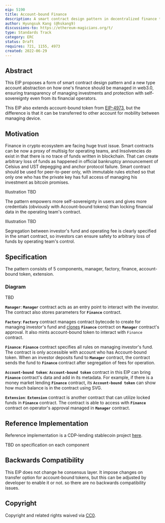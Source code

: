 ```yaml
---
eip: 5190
title: Account-bound Finance
description: A smart contract design pattern in decentralized finance to remove insolvency and arbitrary loss of funds using blockchain technology only. Extension of EIP-4973
author: Hyungsuk Kang (@hskang9)
discussions-to: https://ethereum-magicians.org/t/
type: Standards Track
category: ERC
status: Draft
requires: 721, 1155, 4973
created: 2022-06-29
---
```


## Abstract
This EIP proposes a form of smart contract design pattern and a new type account abstraction on how one's finance should be managed in web3.0, ensuring transparency of managing investments and protection with self-sovereignty even from its financial operators.

This EIP also extends account-bound token from [EIP-4973](https://eips.ethereum.org/EIPS/eip-4973), but the difference is that it can be transferred to other account for mobility between managing device.

## Motivation

Finance in crypto ecosystem are facing huge trust issue. Smart contracts can be now a proxy of multisig for operating teams, and Insolvencies do exist in that there is no trace of funds written in blockchain. That can create arbitrary loss of funds as happened in official bankruptcy announcement of Celsius and UST depegging and anchor protocol failure. Smart contract should be used for peer-to-peer only, with immutable rules etched so that only one who has the private key has full access of managing his investment as bitcoin promises. 

Illustration TBD

The pattern empowers more self-sovereignty in users and gives more credentials (obviously with Account-bound tokens) than locking financial data in the operating team's contract.

Illustration TBD

Segregation between investor's fund and operating fee is clearly specified in the smart contract, so investors can ensure safety to arbitrary loss of funds by operating team's control.

## Specification

The pattern consists of 5 components, manager, factory, finance, account-bound token, extension.

### Diagram

TBD

**`Manager`**: **`Manager`** contract acts as an entry point to interact with the investor. The contract also stores parameters for **`Finance`** contract.

**`Factory`**: **`Factory`** contract manages contract bytecode to create for managing investor's fund and [clones](https://soliditydeveloper.com/clonefactory/) **`Finance`** contract on **`Manager`** contract's approval. It also mints account-bound token to interact with `Finance` contract.

**`Finance`**: **`Finance`** contract specifies all rules on managing investor's fund. The contract is only accessible with account who has Account-bound token. When an investor deposits fund to **`Manager`** contract, the contract sends the fund to **`Finance`** contract after segregation of fees for operation. 

**`Account-bound token`**: **`Account-bound token`** contract in this EIP can bring **`Finance`** contract's data and add in its metadata. For example, if there is a money market lending **`Finance`** contract, its **`Account-bound token`** can show how much balance is in the contract using SVG.

**`Extension`**: **`Extension`** contract is another contract that can utilize locked funds in **`Finance`** contract. The contract is able to access with **`Finance`** contract on operator's approval managed in **`Manager`** contract.

## Reference Implementation

Reference implementation is a CDP-lending stablecoin project [here](https://github.com/digitalnativeinc/standard-evm/tree/master/contracts/vaults/meter).

TBD on specification on each component

## Backwards Compatibility
This EIP does not change he consensus layer. It impose changes on transfer option for account-bound tokens, but this can be adjusted by developer to enable it or not. so there are no backwards compatibility issues.

## Copyright
Copyright and related rights waived via [CC0](../LICENSE.md).
